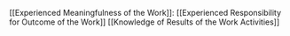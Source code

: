 [[Experienced Meaningfulness of the Work]]: 
[[Experienced Responsibility for Outcome of the Work]]
[[Knowledge of Results of the Work Activities]]